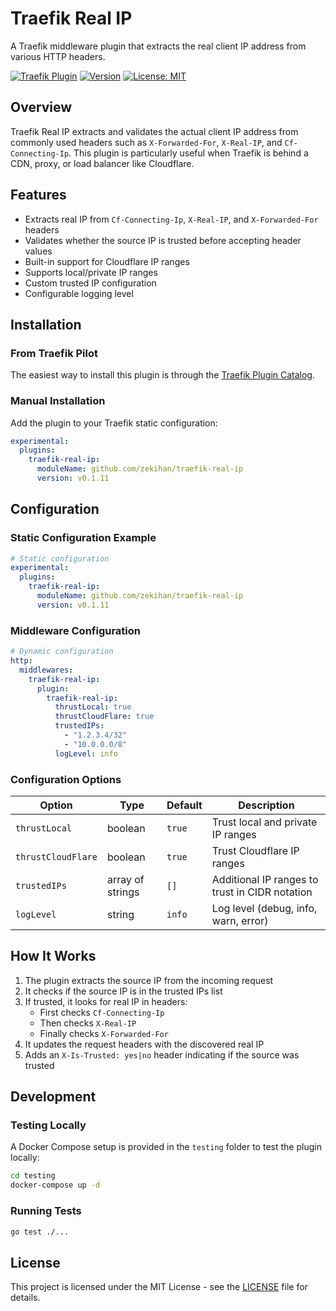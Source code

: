 # Traefik Real IP

A Traefik middleware plugin that extracts the real client IP address from various HTTP headers.

[![Traefik Plugin](https://img.shields.io/badge/Traefik%20Plugin-Traefik%20Real%20IP-blue)](https://plugins.traefik.io/plugins/67eb72e756c7ea30f22dd6be/traefik-real-ip)
[![Version](https://img.shields.io/badge/version-0.1.11-green)](https://github.com/zekihan/traefik-real-ip/releases/tag/v0.1.11)
[![License: MIT](https://img.shields.io/badge/License-MIT-yellow.svg)](https://github.com/zekihan/traefik-real-ip/blob/main/LICENSE)

## Overview

Traefik Real IP extracts and validates the actual client IP address from commonly used headers such as `X-Forwarded-For`, `X-Real-IP`, and `Cf-Connecting-Ip`. This plugin is particularly useful when Traefik is behind a CDN, proxy, or load balancer like Cloudflare.

## Features

- Extracts real IP from `Cf-Connecting-Ip`, `X-Real-IP`, and `X-Forwarded-For` headers
- Validates whether the source IP is trusted before accepting header values
- Built-in support for Cloudflare IP ranges
- Supports local/private IP ranges
- Custom trusted IP configuration
- Configurable logging level

## Installation

### From Traefik Pilot

The easiest way to install this plugin is through the [Traefik Plugin Catalog](https://plugins.traefik.io/plugins/67eb72e756c7ea30f22dd6be/traefik-real-ip).

### Manual Installation

Add the plugin to your Traefik static configuration:

```yaml
experimental:
  plugins:
    traefik-real-ip:
      moduleName: github.com/zekihan/traefik-real-ip
      version: v0.1.11
```

## Configuration

### Static Configuration Example

```yaml
# Static configuration
experimental:
  plugins:
    traefik-real-ip:
      moduleName: github.com/zekihan/traefik-real-ip
      version: v0.1.11
```

### Middleware Configuration

```yaml
# Dynamic configuration
http:
  middlewares:
    traefik-real-ip:
      plugin:
        traefik-real-ip:
          thrustLocal: true
          thrustCloudFlare: true
          trustedIPs: 
            - "1.2.3.4/32"
            - "10.0.0.0/8"
          logLevel: info
```

### Configuration Options

| Option | Type | Default | Description |
|--------|------|---------|-------------|
| `thrustLocal` | boolean | `true` | Trust local and private IP ranges |
| `thrustCloudFlare` | boolean | `true` | Trust Cloudflare IP ranges |
| `trustedIPs` | array of strings | `[]` | Additional IP ranges to trust in CIDR notation |
| `logLevel` | string | `info` | Log level (debug, info, warn, error) |

## How It Works

1. The plugin extracts the source IP from the incoming request
2. It checks if the source IP is in the trusted IPs list
3. If trusted, it looks for real IP in headers:
   - First checks `Cf-Connecting-Ip`
   - Then checks `X-Real-IP`
   - Finally checks `X-Forwarded-For`
4. It updates the request headers with the discovered real IP
5. Adds an `X-Is-Trusted: yes|no` header indicating if the source was trusted

## Development

### Testing Locally

A Docker Compose setup is provided in the `testing` folder to test the plugin locally:

```bash
cd testing
docker-compose up -d
```

### Running Tests

```bash
go test ./...
```

## License

This project is licensed under the MIT License - see the [LICENSE](https://github.com/zekihan/traefik-real-ip/blob/main/LICENSE) file for details.
